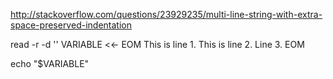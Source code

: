 http://stackoverflow.com/questions/23929235/multi-line-string-with-extra-space-preserved-indentation

read -r -d '' VARIABLE <<- EOM
  This is line 1.
  This is line 2.
  Line 3.
EOM

echo "$VARIABLE"


